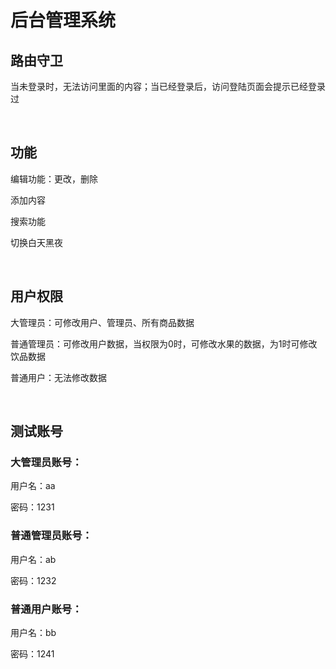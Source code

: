 <h1>后台管理系统</h1>
<h2>路由守卫</h2>
<p>当未登录时，无法访问里面的内容；当已经登录后，访问登陆页面会提示已经登录过</p>
<br/>
<h2>功能</h2>
<p>编辑功能：更改，删除</p>
<p>添加内容</p>
<p>搜索功能</p>
<p>切换白天黑夜</p>
<br/>
<h2>用户权限</h2>
<p>大管理员：可修改用户、管理员、所有商品数据</p>
<p>普通管理员：可修改用户数据，当权限为0时，可修改水果的数据，为1时可修改饮品数据</p>
<p>普通用户：无法修改数据</p>
<br/>
<h2>测试账号</h2>
<div>
<h3>大管理员账号：</h3>
<p>用户名：aa</p>
<p>密码：1231</p>
</div>
<div>
<h3>普通管理员账号：</h3>
<p>用户名：ab</p>
<p>密码：1232</p>
</div>
<div>
<h3>普通用户账号：</h3>
<p>用户名：bb</p>
<p>密码：1241</p>
</div>

